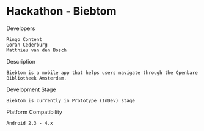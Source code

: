 Hackathon - Biebtom
=========

  Developers
  
    Ringo Content
    Goran Cederburg
    Matthieu van den Bosch

  Description

    Biebtom is a mobile app that helps users navigate through the Openbare Bibliotheek Amsterdam.


  Development Stage
    
    Biebtom is currently in Prototype (InDev) stage
    
  
  Platform Compatibility
  
    Android 2.3 - 4.x
    
    

